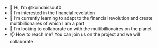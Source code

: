 - 👋 Hi, I’m @koindaissouf0
- 👀 I’m interested in the financial revolution
- 🌱 I’m currently learning to adapt to the financial revolution and create multibillionaires of which I am a part
- 💞️ I’m looking to collaborate on with the multibillionaires on the planet
- 📫 How to reach me? You can join us on the project and we will collaborate

<!---
Ikoin  is a ✨ special ✨ repository because its `README.md` (this file) appears on your GitHub profile.
You can click the Preview link to take a look at your changes.
--->
